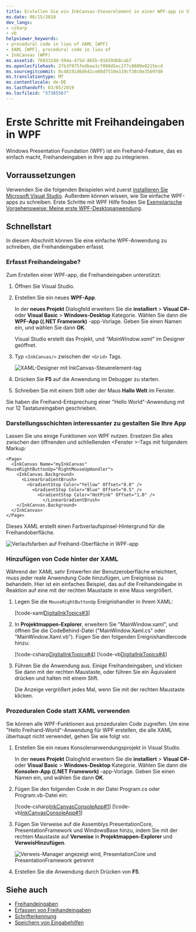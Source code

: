 ```yaml
---
title: Erstellen Sie ein InkCanvas-Steuerelement in einer WPF-app in Visual Studio
ms.date: 08/15/2018
dev_langs:
- csharp
- vb
helpviewer_keywords:
- procedural code in lieu of XAML [WPF]
- XAML [WPF], procedural code in lieu of
- InkCanvas (WPF)
ms.assetid: 760332dd-594a-475d-865b-01659db8cab7
ms.openlocfilehash: 2fb3f975fedbae1cf898d5ec2f7c0809e0215ecd
ms.sourcegitcommit: 0c48191d6d641ce88d7510e319cf38c0e35697d0
ms.translationtype: MT
ms.contentlocale: de-DE
ms.lasthandoff: 03/05/2019
ms.locfileid: "57365567"
---
```

# <a name="get-started-with-ink-in-wpf"></a>Erste Schritte mit Freihandeingaben in WPF

Windows Presentation Foundation (WPF) ist ein Freihand-Feature, das es einfach macht, Freihandeingaben in Ihre app zu integrieren.

## <a name="prerequisites"></a>Vorraussetzungen

Verwenden Sie die folgenden Beispielen wird zuerst [installieren Sie Microsoft Visual Studio](https://visualstudio.microsoft.com/downloads/?utm_medium=microsoft&utm_source=docs.microsoft.com&utm_campaign=button+cta&utm_content=download+vs2017). Außerdem können wissen, wie Sie einfache WPF-apps zu schreiben. Erste Schritte mit WPF Hilfe finden Sie [Exemplarische Vorgehensweise: Meine erste WPF-Desktopanwendung](../getting-started/walkthrough-my-first-wpf-desktop-application.md).

## <a name="quick-start"></a>Schnellstart

In diesem Abschnitt können Sie eine einfache WPF-Anwendung zu schreiben, die Freihandeingaben erfasst.

### <a name="got-ink"></a>Erfasst Freihandeingabe?

Zum Erstellen einer WPF-app, die Freihandeingaben unterstützt:

1. Öffnen Sie Visual Studio.

2. Erstellen Sie ein neues **WPF-App**.

   In der **neues Projekt** Dialogfeld erweitern Sie die **installiert** > **Visual C#-** oder **Visual Basic**  >   **Windows-Desktop** Kategorie. Wählen Sie dann die **WPF-App ((.NET Framework)** -app-Vorlage. Geben Sie einen Namen ein, und wählen Sie dann **OK**.

   Visual Studio erstellt das Projekt, und *"MainWindow.xaml"* im Designer geöffnet.

3. Typ `<InkCanvas/>` zwischen der `<Grid>` Tags.

   ![XAML-Designer mit InkCanvas-Steuerelement-tag](./media/getting-started-with-ink/inkcanvas-xaml.png)

4. Drücken Sie **F5** auf die Anwendung im Debugger zu starten.

5. Schreiben Sie mit einem Stift oder der Maus **Hallo Welt** im Fenster.

Sie haben die Freihand-Entsprechung einer "Hello World"-Anwendung mit nur 12 Tastatureingaben geschrieben.

### <a name="spice-up-your-app"></a>Darstellungsschichten interessanter zu gestalten Sie Ihre App

Lassen Sie uns einige Funktionen von WPF nutzen. Ersetzen Sie alles zwischen den öffnenden und schließenden \<Fenster >-Tags mit folgendem Markup:

```xaml
<Page>
  <InkCanvas Name="myInkCanvas" MouseRightButtonUp="RightMouseUpHandler">
    <InkCanvas.Background>
      <LinearGradientBrush>
        <GradientStop Color="Yellow" Offset="0.0" />
          <GradientStop Color="Blue" Offset="0.5" />
            <GradientStop Color="HotPink" Offset="1.0" />
              </LinearGradientBrush>
    </InkCanvas.Background>
  </InkCanvas>
</Page>
```

Dieses XAML erstellt einen Farbverlaufspinsel-Hintergrund für die Freihandoberfläche.

![Verlaufsfarben auf Freihand-Oberfläche in WPF-app](./media/getting-started-with-ink/gradient-colors.png)

### <a name="add-some-code-behind-the-xaml"></a>Hinzufügen von Code hinter der XAML

Während der XAML sehr Entwerfen der Benutzeroberfläche erleichtert, muss jeder reale Anwendung Code hinzufügen, um Ereignisse zu behandeln. Hier ist ein einfaches Beispiel, das auf die Freihandeingabe in Reaktion auf eine mit der rechten Maustaste in eine Maus vergrößert.

1. Legen Sie die `MouseRightButtonUp` Ereignishandler in Ihrem XAML:

   [!code-xaml[DigitalInkTopics#3](~/samples/snippets/csharp/VS_Snippets_Wpf/DigitalInkTopics/CSharp/Window2.xaml#3)]

1. In **Projektmappen-Explorer**, erweitern Sie "MainWindow.xaml", und öffnen Sie die CodeBehind-Datei ("MainWindow.Xaml.cs" oder "MainWindow.Xaml.vb"). Fügen Sie den folgenden Ereignishandlercode hinzu:

   [!code-csharp[DigitalInkTopics#4](~/samples/snippets/csharp/VS_Snippets_Wpf/DigitalInkTopics/CSharp/Window2.xaml.cs#4)]
   [!code-vb[DigitalInkTopics#4](~/samples/snippets/visualbasic/VS_Snippets_Wpf/DigitalInkTopics/VisualBasic/Window2.xaml.vb#4)]

1. Führen Sie die Anwendung aus. Einige Freihandeingaben, und klicken Sie dann mit der rechten Maustaste, oder führen Sie ein Äquivalent drücken und halten mit einem Stift.

   Die Anzeige vergrößert jedes Mal, wenn Sie mit der rechten Maustaste klicken.

### <a name="use-procedural-code-instead-of-xaml"></a>Prozeduralen Code statt XAML verwenden

Sie können alle WPF-Funktionen aus prozeduralen Code zugreifen. Um eine "Hello Freihand-World"-Anwendung für WPF erstellen, die alle XAML überhaupt nicht verwendet, gehen Sie wie folgt vor.

1. Erstellen Sie ein neues Konsolenanwendungsprojekt in Visual Studio.

   In der **neues Projekt** Dialogfeld erweitern Sie die **installiert** > **Visual C#-** oder **Visual Basic**  >   **Windows-Desktop** Kategorie. Wählen Sie dann die **Konsolen-App ((.NET Framework)** -app-Vorlage. Geben Sie einen Namen ein, und wählen Sie dann **OK**.

1. Fügen Sie den folgenden Code in der Datei Program.cs oder Program.vb-Datei ein:

   [!code-csharp[InkCanvasConsoleApp#1](~/samples/snippets/csharp/VS_Snippets_Wpf/InkCanvasConsoleApp/CSharp/Program.cs#1)]
   [!code-vb[InkCanvasConsoleApp#1](~/samples/snippets/visualbasic/VS_Snippets_Wpf/InkCanvasConsoleApp/VisualBasic/Module1.vb#1)]

1. Fügen Sie Verweise auf die Assemblys PresentationCore, PresentationFramework und WindowsBase hinzu, indem Sie mit der rechten Maustaste auf **Verweise** in **Projektmappen-Explorer** und **VerweisHinzufügen**.

   ![Verweis-Manager angezeigt wird, PresentationCore und PresentationFramework getrennt](./media/getting-started-with-ink/references.png)

1. Erstellen Sie die Anwendung durch Drücken von **F5**.

## <a name="see-also"></a>Siehe auch

- [Freihandeingaben](digital-ink.md)
- [Erfassen von Freihandeingaben](collecting-ink.md)
- [Schrifterkennung](handwriting-recognition.md)
- [Speichern von Eingabehilfen](storing-ink.md)
